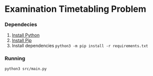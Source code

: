 # Examination Timetabling Problem

### Dependecies

1. [Install Python](https://docs.python-guide.org/starting/install3/linux/)
2. [Install Pip](https://docs.python-guide.org/starting/install3/linux/)
3. Install dependencies `python3 -m pip install -r requirements.txt`

### Running

`python3 src/main.py`